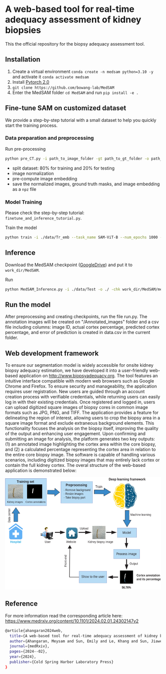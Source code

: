 # A web-based tool for real-time adequacy assessment of kidney biopsies

This the official repository for the biopsy adequacy assessment tool.


## Installation 
1. Create a virtual environment `conda create -n medsam python=3.10 -y` and activate it `conda activate medsam`
2. Install [Pytorch 2.0](https://pytorch.org/)
3. `git clone https://github.com/bowang-lab/MedSAM`
4. Enter the MedSAM folder `cd MedSAM` and run `pip install -e .`




## Fine-tune SAM on customized dataset

We provide a step-by-step tutorial with a small dataset to help you quickly start the training process.

### Data preparation and preprocessing

Run pre-processing


```bash
python pre_CT.py -i path_to_image_folder -gt path_to_gt_folder -o path_to_output
```

- split dataset: 80% for training and 20% for testing
- image normalization
- pre-compute image embedding
- save the normalized images, ground truth masks, and image embedding as a `npz` file


### Model Training

Please check the step-by-step tutorial: `finetune_and_inference_tutorial.py`.

Train the model

```bash
python train -i ./data/Tr_emb --task_name SAM-ViT-B --num_epochs 1000 --batch_size 8 --lr 1e-5
```



## Inference

Download the MedSAM checkpoint ([GoogleDrive](https://drive.google.com/drive/folders/1bWv_Zs5oYLpGMAvbotnlNXJPq7ltRUvF?usp=share_link)) and put it to `work_dir/MedSAM`. 

Run

```bash
python MedSAM_Inference.py -i ./data/Test -o ./ -chk work_dir/MedSAM/medsam_20230423_vit_b_0.0.1.pth
```

## Run the model
After preprocessing and creating checkpoints, run the file run.py. The annotation images will be created on "/Annotated_images" folder and a csv file
including columns: image ID, actual cortex percentage, predicted cortex percentage, and error of prediction is created in data.csv in the current folder.

## Web development framework
To ensure our segmentation model is widely accessible for onsite kidney biopsy adequacy estimation, we have developed it into a user-friendly web-based application on http://www.biopsyadequacy.org. The tool features an intuitive interface compatible with modern web browsers such as Google Chrome and Firefox. To ensure security and manageability, the application requires user registration. New users are guided through an account creation process with verifiable credentials, while returning users can easily log in with their existing credentials.
Once registered and logged in, users can upload digitized square images of biopsy cores in common image formats such as JPG, PNG, and TIFF. The application provides a feature for delineating the region of interest, allowing users to crop the biopsy area in a square image format and exclude extraneous background elements. This functionality focuses the analysis on the biopsy itself, improving the quality of the output and enhancing user engagement.
Upon confirming and submitting an image for analysis, the platform generates two key outputs: (1) an annotated image highlighting the cortex area within the core biopsy, and (2) a calculated percentage representing the cortex area in relation to the entire core biopsy image. The software is capable of handling various scenarios, including digitized biopsy images that may entirely lack cortex or contain the full kidney cortex. The overal structure of the web-based application is demonstrated below:

<img src = "https://github.com/me-ahangaran/Biopsy-Adequacy-Assessment-Tool/blob/main/Figure%201.svg">

## Reference
For more information read the corresponding article here: https://www.medrxiv.org/content/10.1101/2024.02.01.24302147v2
```bash
@article{ahangaran2024web,
  title={A web-based tool for real-time adequacy assessment of kidney biopsies},
  author={Ahangaran, Meysam and Sun, Emily and Le, Khang and Sun, Jiawei and Wang, William M and Tan, Tian Herng and Burdine, Lyle J and Dvanajscak, Zeljko and Cassol, Clarissa A and Sharma, Shree and others},
  journal={medRxiv},
  pages={2024--02},
  year={2024},
  publisher={Cold Spring Harbor Laboratory Press}
}
```
